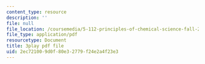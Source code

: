 ```yaml
---
content_type: resource
description: ''
file: null
file_location: /coursemedia/5-112-principles-of-chemical-science-fall-2005/2ec721009d0f80e32779f24e2a4f23e3_hG8KdheMUeo.pdf
file_type: application/pdf
resourcetype: Document
title: 3play pdf file
uid: 2ec72100-9d0f-80e3-2779-f24e2a4f23e3
---
```

